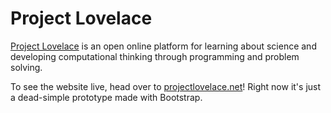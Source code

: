 # Project Lovelace

[Project Lovelace](http://projectlovelace.net) is an open online platform for learning about science and developing computational thinking through programming and problem solving.

To see the website live, head over to [projectlovelace.net](http://projectlovelace.net)! Right now it's just a dead-simple prototype made with Bootstrap.
